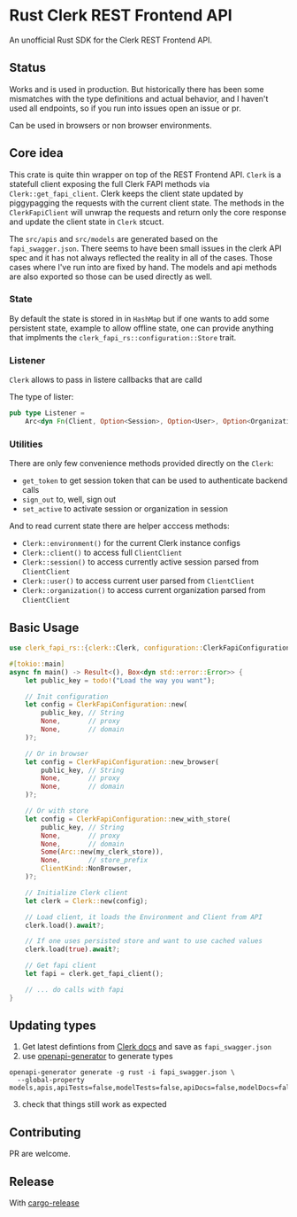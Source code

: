 # Rust Clerk REST Frontend API

An unofficial Rust SDK for the Clerk REST Frontend API.

## Status

Works and is used in production. But historically there has been some mismatches
with the type definitions and actual behavior, and I haven't used all endpoints,
so if you run into issues open an issue or pr.

Can be used in browsers or non browser environments.

## Core idea

This crate is quite thin wrapper on top of the REST Frontend API. `Clerk` is a
statefull client exposing the full Clerk FAPI methods via `Clerk::get_fapi_client`.
Clerk keeps the client state updated by piggypagging the requests with the current
client state. The methods in the `ClerkFapiClient` will unwrap the requests and
return only the core response and update the client state in `Clerk` stcuct.

The `src/apis` and `src/models` are generated based on the `fapi_swagger.json`.
There seems to have been small issues in the clerk API spec and it has not always
reflected the reality in all of the cases. Those cases where I've run into are
fixed by hand. The models and api methods are also exported so those can be used
directly as well.

### State

By default the state is stored in in `HashMap` but if one wants to add some
persistent state, example to allow offline state, one can provide anything
that implments the `clerk_fapi_rs::configuration::Store` trait.

### Listener

`Clerk` allows to pass in listere callbacks that are calld

The type of lister:

```rs
pub type Listener =
    Arc<dyn Fn(Client, Option<Session>, Option<User>, Option<Organization>) + Send + Sync>;
```

### Utilities

There are only few convenience methods provided directly on the `Clerk`:

- `get_token` to get session token that can be used to authenticate backend calls
- `sign_out` to, well, sign out
- `set_active` to activate session or organization in session

And to read current state there are helper acccess methods:

- `Clerk::environment()` for the current Clerk instance configs
- `Clerk::client()` to access full `ClientClient`
- `Clerk::session()` to access currently active session parsed from `ClientClient`
- `Clerk::user()` to access current user parsed from `ClientClient`
- `Clerk::organization()` to access current organization parsed from `ClientClient`

## Basic Usage

```rust
use clerk_fapi_rs::{clerk::Clerk, configuration::ClerkFapiConfiguration};

#[tokio::main]
async fn main() -> Result<(), Box<dyn std::error::Error>> {
    let public_key = todo!("Load the way you want");

    // Init configuration
    let config = ClerkFapiConfiguration::new(
        public_key, // String
        None,       // proxy
        None,       // domain
    )?;

    // Or in browser
    let config = ClerkFapiConfiguration::new_browser(
        public_key, // String
        None,       // proxy
        None,       // domain
    )?;

    // Or with store
    let config = ClerkFapiConfiguration::new_with_store(
        public_key, // String
        None,       // proxy
        None,       // domain
        Some(Arc::new(my_clerk_store)),
        None,       // store_prefix
        ClientKind::NonBrowser,
    )?;

    // Initialize Clerk client
    let clerk = Clerk::new(config);

    // Load client, it loads the Environment and Client from API
    clerk.load().await?;

    // If one uses persisted store and want to use cached values
    clerk.load(true).await?;

    // Get fapi client
    let fapi = clerk.get_fapi_client();

    // ... do calls with fapi
}
```

## Updating types

1. Get latest defintions from [Clerk docs](https://clerk.com/docs/reference/frontend-api)
   and save as `fapi_swagger.json`
2. use [openapi-generator](https://openapi-generator.tech/) to generate types

```
openapi-generator generate -g rust -i fapi_swagger.json \
  --global-property models,apis,apiTests=false,modelTests=false,apiDocs=false,modelDocs=false
```

3. check that things still work as expected

## Contributing

PR are welcome.

## Release

With [cargo-release](https://crates.io/crates/cargo-release)
